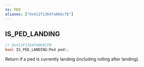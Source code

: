 ```yaml
---
ns: PED
aliases: ["0x412f1364fa066cfb"]
---
```

## IS_PED_LANDING

```c
// 0x412F1364FA066CFB
bool IS_PED_LANDING(Ped ped);
```

Return if a ped is currently landing (including rolling after landing).

